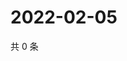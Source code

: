 # 2022-02-05

共 0 条

<!-- BEGIN WEIBO -->
<!-- 最后更新时间 Sat Feb 05 2022 10:04:57 GMT+0800 (China Standard Time) -->

<!-- END WEIBO -->
